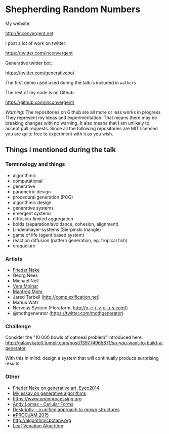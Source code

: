 # Shepherding Random Numbers

My website: 

http://inconvergent.net

I post a lot of work on twitter:

https://twitter.com/inconvergent

Generative twitter bot:

https://twitter.com/generativebot

The first demo used used during the talk is included in `walkers`

The rest of my code is on Github:

https://github.com/inconvergent/

_Warning_: The repositories on Github are all more or less works in progress.
They represent my ideas and experimentation. That means there may be breaking
changes with no warning. It also means that I am unlikely to accept pull
requests. Since all the following repositories are MIT licensed you are quite
free to experiment with it as you wish.

## Things i mentioned during the talk

### Terminology and things

- algorithmic
- computational
- generative
- parametric design
- procedural generation (PCG)
- algorithmic design
- generative systems
- emergent systems
- diffusion-limited aggregation
- boids (separation/avoidance, cohesion, alignment)
- Lindenmayer-systems (Sierpinski triangle)
- game of life (agent based system)
- reaction diffusion (pattern generation, eg. tropical fish)
- craquelure


### Artists

- [Frieder Nake](http://collections.vam.ac.uk/search/?listing_type=imagetext&offset=0&limit=15&narrow=1&extrasearch=&q=frieder+nake&commit=Search&quality=0&objectnamesearch=&placesearch=&after=&after-adbc=AD&before=&before-adbc=AD&namesearch=&materialsearch=&mnsearch=&locationsearch=)
- Georg Nees
- Michael Noll
- [Vera Molnar](http://collections.vam.ac.uk/search/?listing_type=imagetext&offset=0&limit=15&narrow=1&extrasearch=&q=vera+molnar&commit=Search&quality=0&objectnamesearch=&placesearch=&after=&after-adbc=AD&before=&before-adbc=AD&namesearch=&materialsearch=&mnsearch=&locationsearch=)
- [Manfred Mohr](http://collections.vam.ac.uk/search/?listing_type=imagetext&offset=0&limit=15&narrow=1&extrasearch=&q=manfred+mohr&commit=Search&quality=0&objectnamesearch=&placesearch=&after=&after-adbc=AD&before=&before-adbc=AD&namesearch=&materialsearch=&mnsearch=&locationsearch=)
- Jared Tarbell (http://complexification.net)
- Marius Watz
- Nervous System (Floraform, http://n-e-r-v-o-u-s.com/)
- @mothgenerator (https://twitter.com/mothgenerator)


### Challenge

Consider the "10 000  bowls of oatmeal problem" introduced here:
http://galaxykate0.tumblr.com/post/139774965871/so-you-want-to-build-a-generator


With this in mind: design a system that will continually produce surprising
results

### Other

- [Frieder Nake on generative art. Eyeo2014](https://vimeo.com/104315361)
- [My essay on generative algorithms](http://inconvergent.net/generative/)
- https://www.openprocessing.org
- [Andy Lomas - Cellular Forms](https://vimeo.com/82989945)
- [Deskriptiv - a unified approach to grown structures](https://www.youtube.com/watch?v=9HI8FerKr6Q)
- [#PROCJAM 2015](https://www.youtube.com/watch?v=s_eyo_m_hnc&feature=youtu.be)
- http://algorithmicbotany.org
- [Leaf Venation Algorithm](http://algorithmicbotany.org/papers/venation.sig2005.pdf)
